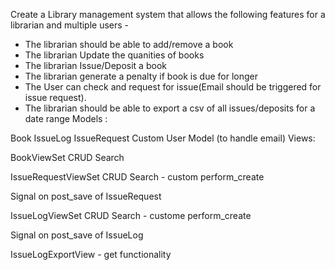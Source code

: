 Create a Library management system that allows the following features for a librarian and multiple users -

- The librarian should be able to add/remove a book
- The librarian Update the quanities of books
- The librarian Issue/Deposit a book
- The librarian generate a penalty if book is due for longer
- The User can check and request for issue(Email should be triggered for issue request).
- The librarian should be able to export a csv of all issues/deposits for a date range
Models :

Book
IssueLog
IssueRequest
Custom User Model (to handle email)
Views:

BookViewSet
    CRUD
    Search

IssueRequestViewSet
    CRUD
    Search
    - custom perform_create

Signal on post_save of IssueRequest

IssueLogViewSet
    CRUD
    Search
    - custome perform_create

Signal on post_save of IssueLog

IssueLogExportView
    - get functionality
